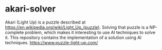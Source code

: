 # akari-solver
Akari (Light Up) is a puzzle described at https://en.wikipedia.org/wiki/Light_Up_(puzzle). Solving that puzzle is a NP-complete problem, which makes it interesting to use AI techniques to solve it. This repository contains the implementation of a solution using AI techniques. https://www.puzzle-light-up.com/
